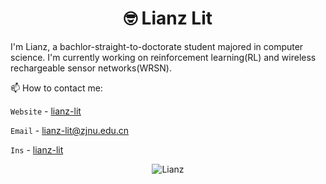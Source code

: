 <p align="center"> <h1 align="center"> 🤓 Lianz  Lit</h1> </p>
<p align="center">
<a href="https://lianz-lit.github.io/" target="_blank"></a>
</p>

I'm Lianz, a bachlor-straight-to-doctorate student majored in computer science. 
I'm currently working on reinforcement learning(RL) and wireless rechargeable sensor networks(WRSN).

📫 How to contact me: 

`Website` - [lianz-lit](https://lianz-lit.github.io/)

`Email` - [lianz-lit@zjnu.edu.cn](https://mail.163.com/)

`Ins` - [lianz-lit](https://www.instagram.com/lianzlit/)

<p align="center">
	<img src=https://github-readme-stats.vercel.app/api?username=lianz-lit&show_icons=true alt=Lianz />
</p>
